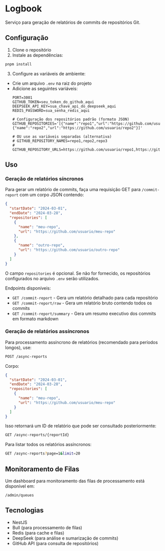 # Logbook

Serviço para geração de relatórios de commits de repositórios Git.

## Configuração

1. Clone o repositório
2. Instale as dependências:
```bash
pnpm install
```

3. Configure as variáveis de ambiente:
- Crie um arquivo `.env` na raiz do projeto
- Adicione as seguintes variáveis:
  ```
  PORT=3001
  GITHUB_TOKEN=seu_token_do_github_aqui
  DEEPSEEK_API_KEY=sua_chave_api_do_deepseek_aqui
  REDIS_PASSWORD=sua_senha_redis_aqui
  
  # Configuração dos repositórios padrão (formato JSON)
  GITHUB_REPOSITORIES='[{"name":"repo1","url":"https://github.com/usuario/repo1"},{"name":"repo2","url":"https://github.com/usuario/repo2"}]'
  
  # OU use as variáveis separadas (alternativa)
  # GITHUB_REPOSITORY_NAMES=repo1,repo2,repo3
  # GITHUB_REPOSITORY_URLS=https://github.com/usuario/repo1,https://github.com/usuario/repo2,https://github.com/usuario/repo3
  ```

## Uso

### Geração de relatórios síncronos

Para gerar um relatório de commits, faça uma requisição GET para `/commit-report` com um corpo JSON contendo:

```json
{
  "startDate": "2024-03-01",
  "endDate": "2024-03-28",
  "repositories": [
    {
      "name": "meu-repo",
      "url": "https://github.com/usuario/meu-repo"
    },
    {
      "name": "outro-repo",
      "url": "https://github.com/usuario/outro-repo"
    }
  ]
}
```

O campo `repositories` é opcional. Se não for fornecido, os repositórios configurados no arquivo `.env` serão utilizados.

Endpoints disponíveis:

- `GET /commit-report` - Gera um relatório detalhado para cada repositório
- `GET /commit-report/raw` - Gera um relatório bruto contendo todos os commits
- `GET /commit-report/summary` - Gera um resumo executivo dos commits em formato markdown

### Geração de relatórios assíncronos

Para processamento assíncrono de relatórios (recomendado para períodos longos), use:

```bash
POST /async-reports
```

Corpo:
```json
{
  "startDate": "2024-03-01",
  "endDate": "2024-03-28",
  "repositories": [
    {
      "name": "meu-repo",
      "url": "https://github.com/usuario/meu-repo"
    }
  ]
}
```

Isso retornará um ID de relatório que pode ser consultado posteriormente:

```bash
GET /async-reports/{reportId}
```

Para listar todos os relatórios assíncronos:

```bash
GET /async-reports?page=1&limit=20
```

## Monitoramento de Filas

Um dashboard para monitoramento das filas de processamento está disponível em:

```
/admin/queues
```

## Tecnologias

- NestJS
- Bull (para processamento de filas)
- Redis (para cache e filas)
- DeepSeek (para análise e sumarização de commits)
- GitHub API (para consulta de repositórios)